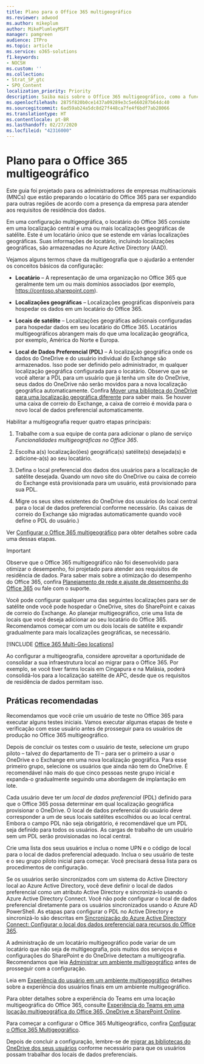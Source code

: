 ```yaml
---
title: Plano para o Office 365 multigeográfico
ms.reviewer: adwood
ms.author: mikeplum
author: MikePlumleyMSFT
manager: pamgreen
audience: ITPro
ms.topic: article
ms.service: o365-solutions
f1.keywords:
- NOCSH
ms.custom: ''
ms.collection:
- Strat_SP_gtc
- SPO_Content
localization_priority: Priority
description: Saiba mais sobre o Office 365 multigeográfico, como a funcionalidade multigeográfica funciona e quais localizações geográficas estão disponíveis para o armazenamento de dados.
ms.openlocfilehash: 2875f820b0ce1437a09289e3c5e660287b64dc40
ms.sourcegitcommit: 6ad59ab24a5dc8d27f448ca7fe4f6bdf7ab28066
ms.translationtype: HT
ms.contentlocale: pt-BR
ms.lasthandoff: 02/27/2020
ms.locfileid: "42316000"
---
```

# <a name="plan-for-office-365-multi-geo"></a>Plano para o Office 365 multigeográfico

Este guia foi projetado para os administradores de empresas multinacionais (MNCs) que estão preparando o locatário do Office 365 para ser expandido para outras regiões de acordo com a presença da empresa para atender aos requisitos de residência dos dados.

Em uma configuração multigeográfica, o locatário do Office 365 consiste em uma localização central e uma ou mais localizações geográficas de satélite. Este é um locatário único que se estende em várias localizações geográficas. Suas informações de locatário, incluindo localizações geográficas, são armazenadas no Azure Active Directory (AAD).

Vejamos alguns termos chave da multigeografia que o ajudarão a entender os conceitos básicos da configuração:

-   **Locatário** – A representação de uma organização no Office 365 que geralmente tem um ou mais domínios associados (por exemplo, https://contoso.sharepoint.com). 

-   **Localizações geográficas** – Localizações geográficas disponíveis para hospedar os dados em um locatário do Office 365.

-   **Locais de satélite** – Localizações geográficas adicionais configuradas para hospedar dados em seu locatário do Office 365. Locatários multigeográficos abrangem mais do que uma localização geográfica, por exemplo, América do Norte e Europa.

-   **Local de Dados Preferencial (PDL)** – A localização geográfica onde os dados do OneDrive e do usuário individual do Exchange são armazenados. Isso pode ser definido pelo administrador, m qualquer localização geográfica configurada para o locatário. Observe que se você alterar a PDL para um usuário que já tenha um site do OneDrive, seus dados do OneDrive não serão movidos para a nova localização geográfica automaticamente. Confira [Mover uma biblioteca do OneDrive para uma localização geográfica diferente](move-onedrive-between-geo-locations.md) para saber mais. Se houver uma caixa de correio do Exchange, a caixa de correio é movida para o novo local de dados preferencial automaticamente.

Habilitar a multigeografia requer quatro etapas principais:

1.  Trabalhe com a sua equipe de conta para adicionar o plano de serviço _Funcionalidades multigeográficas no Office 365_.

2.  Escolha a(s) localização(ões) geográfica(s) satélite(s) desejada(s) e adicione-a(s) ao seu locatário.

3.  Defina o local preferencial dos dados dos usuários para a localização de satélite desejada. Quando um novo site do OneDrive ou caixa de correio do Exchange está provisionada para um usuário, está provisionado para sua PDL.

4.  Migre os seus sites existentes do OneDrive dos usuários do local central para o local de dados preferencial conforme necessário. (As caixas de correio do Exchange são migradas automaticamente quando você define o PDL do usuário.)

Ver [Configurar o Office 365 multigeográfico](multi-geo-tenant-configuration.md) para obter detalhes sobre cada uma dessas etapas.

> [!IMPORTANT]
> Observe que o Office 365 multigeográfico não foi desenvolvido para otimizar o desempenho, foi projetado para atender aos requisitos de residência de dados. Para saber mais sobre a otimização do desempenho do Office 365, confira [Planejamento de rede e ajuste de desempenho do Office 365](https://support.office.com/article/e5f1228c-da3c-4654-bf16-d163daee8848) ou fale com o suporte.

Você pode configurar qualquer uma das seguintes localizações para ser de satélite onde você pode hospedar o OneDrive, sites do SharePoint e caixas de correio do Exchange. Ao planejar multigeográfico, crie uma lista de locais que você deseja adicionar ao seu locatário do Office 365. Recomendamos começar com um ou dois locais de satélite e expandir gradualmente para mais localizações geográficas, se necessário.

[!INCLUDE [Office 365 Multi-Geo locations](includes/office-365-multi-geo-locations.md)]

Ao configurar a multigeografia, considere aproveitar a oportunidade de consolidar a sua infraestrutura local ao migrar para o Office 365. Por exemplo, se você tiver farms locais em Cingapura e na Malásia, poderá consolidá-los para a localização satélite de APC, desde que os requisitos de residência de dados permitam isso.

## <a name="best-practices"></a>Práticas recomendadas

Recomendamos que você criie um usuário de teste no Office 365 para executar alguns testes iniciais. Vamos executar algumas etapas de teste e verificação com esse usuário antes de prosseguir para os usuários de produção no Office 365 multigeográfico.

Depois de concluir os testes com o usuário de teste, selecione um grupo piloto – talvez do departamento de TI – para ser o primeiro a usar o OneDrive e o Exchange em uma nova localização geográfica. Para esse primeiro grupo, selecione os usuários que ainda não tem do OneDrive. É recomendável não mais do que cinco pessoas neste grupo inicial e expanda-o gradualmente seguindo uma abordagem de implantação em lote.

Cada usuário deve ter um *local de dados preferencial* (PDL) definido para que o Office 365 possa determinar em qual localização geográfica provisionar o OneDrive. O local de dados preferencial do usuário deve corresponder a um de seus locais satélites escolhidos ou ao local central. Embora o campo PDL não seja obrigatório, é recomendável que um PDL seja definido para todos os usuários. As cargas de trabalho de um usuário sem um PDL serão provisionadas no local central.

Crie uma lista dos seus usuários e inclua o nome UPN e o código de local para o local de dados preferencial adequado. Inclua o seu usuário de teste e o seu grupo piloto inicial para começar. Você precisará dessa lista para os procedimentos de configuração.

Se os usuários serão sincronizados com um sistema do Active Directory local ao Azure Active Directory, você deve definir o local de dados preferencial como um atributo Active Directory e sincronizá-lo usando o Azure Active Directory Connect. Você não pode configurar o local de dados preferencial diretamente para os usuários sincronizados usando o Azure AD PowerShell. As etapas para configurar o PDL no Active Directory e sincronizá-lo são descritas em [Sincronização do Azure Active Directory Connect: Configurar o local dos dados preferencial para recursos do Office 365](https://docs.microsoft.com/azure/active-directory/connect/active-directory-aadconnectsync-feature-preferreddatalocation).

A administração de um locatário multigeográfico pode variar de um locatário que não seja de multigeografia, pois muitos dos serviços e configurações do SharePoint e do OneDrive detectam a multigeografia. Recomendamos que leia [Administrar um ambiente multigeográfico](administering-a-multi-geo-environment.md) antes de prosseguir com a configuração.

Leia em [Experiência do usuário em um ambiente multigeográfico](multi-geo-user-experience.md) detalhes sobre a experiência dos usuários finais em um ambiente multigeográfico.

Para obter detalhes sobre a experiência do Teams em uma locação multigeográfica do Office 365, consulte [Experiência do Teams em uma locação multigeográfica do Office 365, OneDrive e SharePoint Online](https://docs.microsoft.com/microsoftteams/teams-experience-o365odb-spo-multi-geo).

Para começar a configurar o Office 365 Multigeográfico, confira [Configurar o Office 365 Multigeográfico](multi-geo-tenant-configuration.md).

Depois de concluir a configuração, lembre-se de [migrar as bibliotecas do OneDrive dos seus usuários](move-onedrive-between-geo-locations.md) conforme necessário para que os usuários possam trabalhar dos locais de dados preferenciais.
